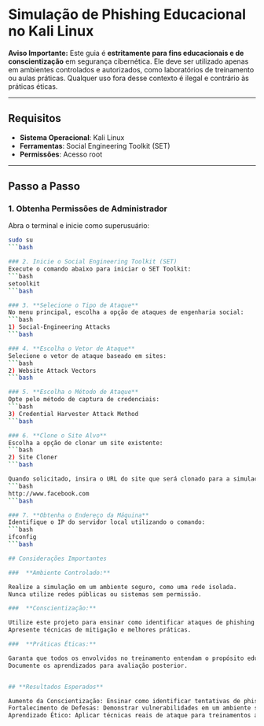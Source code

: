 # Simulação de Phishing Educacional no Kali Linux

**Aviso Importante:** Este guia é **estritamente para fins educacionais e de conscientização** em segurança cibernética. Ele deve ser utilizado apenas em ambientes controlados e autorizados, como laboratórios de treinamento ou aulas práticas. Qualquer uso fora desse contexto é ilegal e contrário às práticas éticas.

---

## Requisitos

- **Sistema Operacional**: Kali Linux
- **Ferramentas**: Social Engineering Toolkit (SET)
- **Permissões**: Acesso root

---

## Passo a Passo

### 1. **Obtenha Permissões de Administrador**
Abra o terminal e inicie como superusuário:
```bash
sudo su
```bash

### 2. Inicie o Social Engineering Toolkit (SET)
Execute o comando abaixo para iniciar o SET Toolkit:
```bash
setoolkit
```bash

### 3. **Selecione o Tipo de Ataque**
No menu principal, escolha a opção de ataques de engenharia social:
```bash
1) Social-Engineering Attacks
```bash

### 4. **Escolha o Vetor de Ataque**
Selecione o vetor de ataque baseado em sites:
```bash
2) Website Attack Vectors
```bash

### 5. **Escolha o Método de Ataque**
Opte pelo método de captura de credenciais:
```bash
3) Credential Harvester Attack Method
```bash

### 6. **Clone o Site Alvo**
Escolha a opção de clonar um site existente:
```bash
2) Site Cloner
```bash

Quando solicitado, insira o URL do site que será clonado para a simulação:
```bash
http://www.facebook.com
```bash

### 7. **Obtenha o Endereço da Máquina**
Identifique o IP do servidor local utilizando o comando:
```bash
ifconfig
```bash

## Considerações Importantes

###  **Ambiente Controlado:**

Realize a simulação em um ambiente seguro, como uma rede isolada.
Nunca utilize redes públicas ou sistemas sem permissão.

###  **Conscientização:**

Utilize este projeto para ensinar como identificar ataques de phishing.
Apresente técnicas de mitigação e melhores práticas.

###  **Práticas Éticas:**

Garanta que todos os envolvidos no treinamento entendam o propósito educacional da simulação.
Documente os aprendizados para avaliação posterior.


## **Resultados Esperados**

Aumento da Conscientização: Ensinar como identificar tentativas de phishing.
Fortalecimento de Defesas: Demonstrar vulnerabilidades em um ambiente seguro.
Aprendizado Ético: Aplicar técnicas reais de ataque para treinamentos autorizados.
